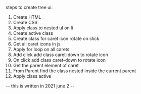 steps to create tree ui:

1. Create HTML
2. Create CSS
3. Apply class to nested ul on li
4. Create active class
5. Create class for caret icon rotate on click
6. Get all caret icons in js
7. Apply for loop on all carets
8. Add click add class caret-down to rotate icon
9. On click add class caret-down to rotate icon
10. Get the parent element of caret
11. From Parent find the class nested inside the current parent
12. Apply class active

-- this is written in 2021 june 2 --